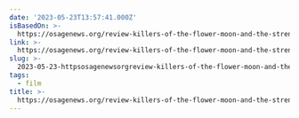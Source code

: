 ```yaml
---
date: '2023-05-23T13:57:41.000Z'
isBasedOn: >-
  https://osagenews.org/review-killers-of-the-flower-moon-and-the-strength-of-indigenous-women/
link: >-
  https://osagenews.org/review-killers-of-the-flower-moon-and-the-strength-of-indigenous-women/
slug: >-
  2023-05-23-httpsosagenewsorgreview-killers-of-the-flower-moon-and-the-strength-of-indigenous-women
tags:
  - film
title: >-
  https://osagenews.org/review-killers-of-the-flower-moon-and-the-strength-of-indigenous-women/
---
```


